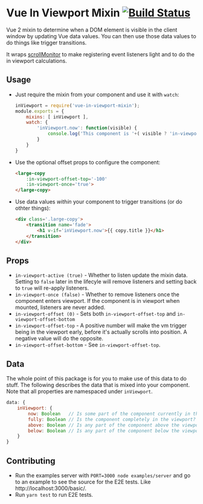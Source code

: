 # Vue In Viewport Mixin [![Build Status](https://travis-ci.org/BKWLD/vue-in-viewport-mixin.svg)](https://travis-ci.org/BKWLD/vue-in-viewport-mixin)

Vue 2 mixin to determine when a DOM element is visible in the client window by updating Vue data values.  You can then use those data values to do things like trigger transitions.

It wraps [scrollMonitor](https://github.com/stutrek/scrollMonitor) to make registering event listeners light and to do the in viewport calculations.

## Usage

* Just require the mixin from your component and use it with `watch`:
	```js
	inViewport = require('vue-in-viewport-mixin');
	module.exports = {
		mixins: [ inViewport ],
		watch: {
			'inViewport.now': function(visible) {
				console.log('This component is '+( visible ? 'in-viewport' : 'hidden'));
			}
		}
	}
	```

* Use the optional offset props to configure the component:
	```html
	<large-copy
		:in-viewport-offset-top='-100'
		:in-viewport-once='true'>
	</large-copy>
	```

* Use data values _within_ your component to trigger transitions (or do othter things):
	```html
	<div class='.large-copy'>
		<transition name='fade'>
			<h1 v-if='inViewport.now'>{{ copy.title }}</h1>
		</transition>
	</div>
	```

## Props

- `in-viewport-active (true)` - Whether to listen update the mixin data.  Setting to `false` later in the lifecyle will remove listeners and setting back to `true` will re-apply listeners.
- `in-viewport-once (false)` - Whether to remove listeners once the component enters viewport.  If the component is in viewport when mounted, listeners are never added.
- `in-viewport-offset (0)` - Sets both `in-viewport-offset-top` and `in-viewport-offset-bottom`
- `in-viewport-offset-top` - A positive number will make the vm trigger being in the viewport early, before it's actually scrolls into position.  A negative value will do the opposite.
- `in-viewport-offset-bottom` - See `in-viewport-offset-top`.

## Data

The whole point of this package is for you to make use of this data to do stuff. The following describes the data that is mixed into your component.  Note that all properties are namespaced under `inViewport`.

```js
data: {
	inViewport: {
		now: Boolean   // Is some part of the component currently in the viewport?
		fully: Boolean // Is the component completely in the viewport?
		above: Boolean // Is any part of the component above the viewport?
		below: Boolean // Is any part of the component below the viewport?
	}
}
```

## Contributing

- Run the examples server with `PORT=3000 node examples/server` and go to an example to see the source for the E2E tests.  Like http://localhost:3000/basic/.
- Run `yarn test` to run E2E tests.

